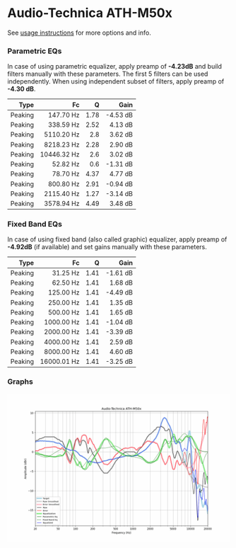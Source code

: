 # Audio-Technica ATH-M50x
See [usage instructions](https://github.com/jaakkopasanen/AutoEq#usage) for more options and info.

### Parametric EQs
In case of using parametric equalizer, apply preamp of **-4.23dB** and build filters manually
with these parameters. The first 5 filters can be used independently.
When using independent subset of filters, apply preamp of **-4.30 dB**.

| Type    | Fc          |    Q | Gain     |
|--------:|------------:|-----:|---------:|
| Peaking | 147.70 Hz   | 1.78 | -4.53 dB |
| Peaking | 338.59 Hz   | 2.52 | 4.13 dB  |
| Peaking | 5110.20 Hz  | 2.8  | 3.62 dB  |
| Peaking | 8218.23 Hz  | 2.28 | 2.90 dB  |
| Peaking | 10446.32 Hz | 2.6  | 3.02 dB  |
| Peaking | 52.82 Hz    | 0.6  | -1.31 dB |
| Peaking | 78.70 Hz    | 4.37 | 4.77 dB  |
| Peaking | 800.80 Hz   | 2.91 | -0.94 dB |
| Peaking | 2115.40 Hz  | 1.27 | -3.14 dB |
| Peaking | 3578.94 Hz  | 4.49 | 3.48 dB  |

### Fixed Band EQs
In case of using fixed band (also called graphic) equalizer, apply preamp of **-4.92dB**
(if available) and set gains manually with these parameters.

| Type    | Fc          |    Q | Gain     |
|--------:|------------:|-----:|---------:|
| Peaking | 31.25 Hz    | 1.41 | -1.61 dB |
| Peaking | 62.50 Hz    | 1.41 | 1.68 dB  |
| Peaking | 125.00 Hz   | 1.41 | -4.49 dB |
| Peaking | 250.00 Hz   | 1.41 | 1.35 dB  |
| Peaking | 500.00 Hz   | 1.41 | 1.65 dB  |
| Peaking | 1000.00 Hz  | 1.41 | -1.04 dB |
| Peaking | 2000.00 Hz  | 1.41 | -3.39 dB |
| Peaking | 4000.00 Hz  | 1.41 | 2.59 dB  |
| Peaking | 8000.00 Hz  | 1.41 | 4.60 dB  |
| Peaking | 16000.01 Hz | 1.41 | -3.25 dB |

### Graphs
![](./Audio-Technica%20ATH-M50x.png)